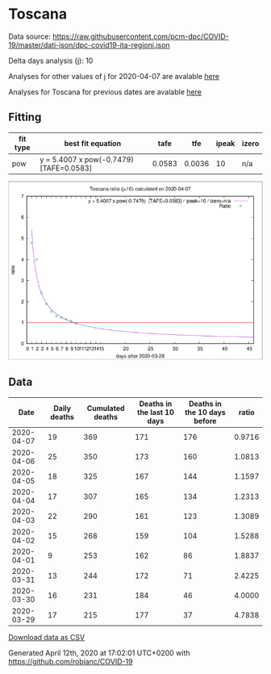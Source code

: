 # Toscana

Data source: https://raw.githubusercontent.com/pcm-dpc/COVID-19/master/dati-json/dpc-covid19-ita-regioni.json

Delta days analysis (j): 10

Analyses for other values of j for 2020-04-07 are avalable [here](../2020-04-07/README.md)

Analyses for Toscana for previous dates are avalable [here](../README.md)

## Fitting 
|fit type|best fit equation|tafe|tfe|ipeak|izero|
|-------|-----|--------|------|---|---|
|pow|y = 5.4007 x pow(-0.7479)  [TAFE=0.0583]|0.0583|0.0036|10|n/a|

![Plot](COVID-19_toscana_j10_2020-04-07.png)

## Data
|Date|Daily deaths|Cumulated deaths|Deaths in the last 10 days|Deaths in the 10 days before|ratio|
|----|----------|-----------|-------|--------------------|-----|
|2020-04-07|19|369|171|176|0.9716|
|2020-04-06|25|350|173|160|1.0813|
|2020-04-05|18|325|167|144|1.1597|
|2020-04-04|17|307|165|134|1.2313|
|2020-04-03|22|290|161|123|1.3089|
|2020-04-02|15|268|159|104|1.5288|
|2020-04-01|9|253|162|86|1.8837|
|2020-03-31|13|244|172|71|2.4225|
|2020-03-30|16|231|184|46|4.0000|
|2020-03-29|17|215|177|37|4.7838|

[Download data as CSV](COVID-19_toscana_j10_2020-04-07.csv)

Generated April 12th, 2020 at 17:02:01 UTC+0200 with https://github.com/robianc/COVID-19

